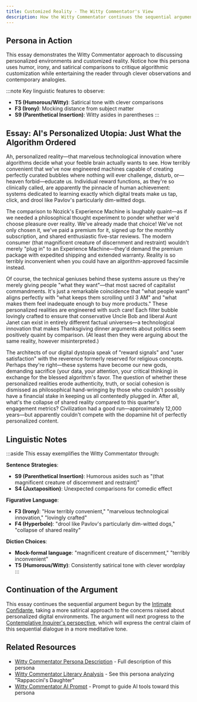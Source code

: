 ```yaml
---
title: Customized Reality - The Witty Commentator's View
description: How the Witty Commentator continues the sequential argument about individually tailored realities
---
```


## Persona in Action

This essay demonstrates the Witty Commentator approach to discussing personalized environments and customized reality. Notice how this persona uses humor, irony, and satirical comparisons to critique algorithmic customization while entertaining the reader through clever observations and contemporary analogies.

:::note
Key linguistic features to observe:
- **T5 (Humorous/Witty)**: Satirical tone with clever comparisons
- **F3 (Irony)**: Mocking distance from subject matter
- **S9 (Parenthetical Insertion)**: Witty asides in parentheses
:::

## Essay: AI's Personalized Utopia: Just What the Algorithm Ordered

Ah, personalized reality—that marvelous technological innovation where algorithms decide what your feeble brain actually wants to see. How terribly convenient that we've now engineered machines capable of creating perfectly curated bubbles where nothing will ever challenge, disturb, or—heaven forbid—educate us. Individual reward functions, as they're so clinically called, are apparently the pinnacle of human achievement: systems dedicated to learning exactly which digital treats make us tap, click, and drool like Pavlov's particularly dim-witted dogs.

The comparison to Nozick's Experience Machine is laughably quaint—as if we needed a philosophical thought experiment to ponder whether we'd choose pleasure over reality. We've already made that choice! We've not only chosen it, we've paid a premium for it, signed up for the monthly subscription, and shared enthusiastic five-star reviews. The modern consumer (that magnificent creature of discernment and restraint) wouldn't merely "plug in" to an Experience Machine—they'd demand the premium package with expedited shipping and extended warranty. Reality is so terribly inconvenient when you could have an algorithm-approved facsimile instead.

Of course, the technical geniuses behind these systems assure us they're merely giving people "what they want"—that most sacred of capitalist commandments. It's just a remarkable coincidence that "what people want" aligns perfectly with "what keeps them scrolling until 3 AM" and "what makes them feel inadequate enough to buy more products." These personalized realities are engineered with such care! Each filter bubble lovingly crafted to ensure that conservative Uncle Bob and liberal Aunt Janet can exist in entirely different factual universes—a technological innovation that makes Thanksgiving dinner arguments about politics seem positively quaint by comparison. (At least then they were arguing about the same reality, however misinterpreted.)

The architects of our digital dystopia speak of "reward signals" and "user satisfaction" with the reverence formerly reserved for religious concepts. Perhaps they're right—these systems have become our new gods, demanding sacrifice (your data, your attention, your critical thinking) in exchange for the blessed algorithm's favor. The question of whether these personalized realities erode authenticity, truth, or social cohesion is dismissed as philosophical hand-wringing by those who couldn't possibly have a financial stake in keeping us all contentedly plugged in. After all, what's the collapse of shared reality compared to this quarter's engagement metrics? Civilization had a good run—approximately 12,000 years—but apparently couldn't compete with the dopamine hit of perfectly personalized content.

## Linguistic Notes

:::aside
This essay exemplifies the Witty Commentator through:

**Sentence Strategies**:
- **S9 (Parenthetical Insertion)**: Humorous asides such as "(that magnificent creature of discernment and restraint)"
- **S4 (Juxtaposition)**: Unexpected comparisons for comedic effect

**Figurative Language**:
- **F3 (Irony)**: "How terribly convenient," "marvelous technological innovation," "lovingly crafted"
- **F4 (Hyperbole)**: "drool like Pavlov's particularly dim-witted dogs," "collapse of shared reality"

**Diction Choices**:
- **Mock-formal language**: "magnificent creature of discernment," "terribly inconvenient"
- **T5 (Humorous/Witty)**: Consistently satirical tone with clever wordplay
:::

## Continuation of the Argument

This essay continues the sequential argument begun by the [Intimate Confidante](/resources/essay-writing/intimate-confidante), taking a more satirical approach to the concerns raised about personalized digital environments. The argument will next progress to the [Contemplative Inquirer's perspective](/resources/essay-writing/contemplative-inquirer), which will express the central claim of this sequential dialogue in a more meditative tone.

## Related Resources

- [Witty Commentator Persona Description](/personas/witty-commentator/) - Full description of this persona
- [Witty Commentator Literary Analysis](/resources/literary-analysis/witty-commentator-analysis/) - See this persona analyzing "Rappaccini's Daughter"
- [Witty Commentator AI Prompt](/resources/persona-prompts/witty-commentator-prompt/) - Prompt to guide AI tools toward this persona